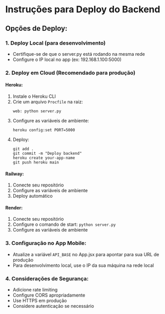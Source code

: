 # Instruções para Deploy do Backend

## Opções de Deploy:

### 1. Deploy Local (para desenvolvimento)
- Certifique-se de que o server.py está rodando na mesma rede
- Configure o IP local no app (ex: 192.168.1.100:5000)

### 2. Deploy em Cloud (Recomendado para produção)

#### Heroku:
1. Instale o Heroku CLI
2. Crie um arquivo `Procfile` na raiz:
   ```
   web: python server.py
   ```
3. Configure as variáveis de ambiente:
   ```
   heroku config:set PORT=5000
   ```
4. Deploy:
   ```
   git add .
   git commit -m "Deploy backend"
   heroku create your-app-name
   git push heroku main
   ```

#### Railway:
1. Conecte seu repositório
2. Configure as variáveis de ambiente
3. Deploy automático

#### Render:
1. Conecte seu repositório
2. Configure o comando de start: `python server.py`
3. Configure as variáveis de ambiente

### 3. Configuração no App Mobile:
- Atualize a variável `API_BASE` no App.jsx para apontar para sua URL de produção
- Para desenvolvimento local, use o IP da sua máquina na rede local

### 4. Considerações de Segurança:
- Adicione rate limiting
- Configure CORS apropriadamente
- Use HTTPS em produção
- Considere autenticação se necessário